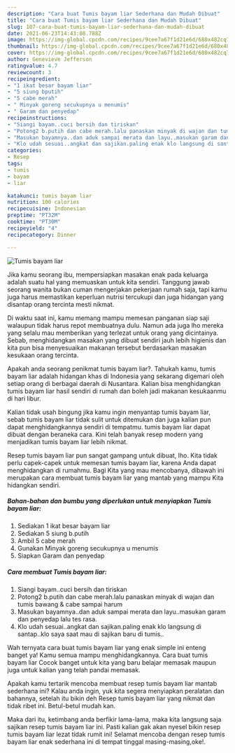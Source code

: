 ```yaml
---
description: "Cara buat Tumis bayam liar Sederhana dan Mudah Dibuat"
title: "Cara buat Tumis bayam liar Sederhana dan Mudah Dibuat"
slug: 107-cara-buat-tumis-bayam-liar-sederhana-dan-mudah-dibuat
date: 2021-06-23T14:43:08.788Z
image: https://img-global.cpcdn.com/recipes/9cee7a67f1d21e6d/680x482cq70/tumis-bayam-liar-foto-resep-utama.jpg
thumbnail: https://img-global.cpcdn.com/recipes/9cee7a67f1d21e6d/680x482cq70/tumis-bayam-liar-foto-resep-utama.jpg
cover: https://img-global.cpcdn.com/recipes/9cee7a67f1d21e6d/680x482cq70/tumis-bayam-liar-foto-resep-utama.jpg
author: Genevieve Jefferson
ratingvalue: 4.7
reviewcount: 3
recipeingredient:
- "1 ikat besar bayam liar"
- "5 siung bputih"
- "5 cabe merah"
- " Minyak goreng secukupnya u menumis"
- " Garam dan penyedap"
recipeinstructions:
- "Siangi bayam..cuci bersih dan tiriskan"
- "Potong2 b.putih dan cabe merah.lalu panaskan minyak di wajan dan tumis bawang &amp; cabe sampai harum"
- "Masukan bayamnya..dan aduk sampai merata dan layu..masukan garam dan penyedap lalu tes rasa."
- "Klo udah sesuai..angkat dan sajikan.paling enak klo langsung di santap..klo saya saat mau di sajikan baru di tumis.."
categories:
- Resep
tags:
- tumis
- bayam
- liar

katakunci: tumis bayam liar 
nutrition: 100 calories
recipecuisine: Indonesian
preptime: "PT32M"
cooktime: "PT30M"
recipeyield: "4"
recipecategory: Dinner

---
```



![Tumis bayam liar](https://img-global.cpcdn.com/recipes/9cee7a67f1d21e6d/680x482cq70/tumis-bayam-liar-foto-resep-utama.jpg)

Jika kamu seorang ibu, mempersiapkan masakan enak pada keluarga adalah suatu hal yang memuaskan untuk kita sendiri. Tanggung jawab seorang  wanita bukan cuman mengerjakan pekerjaan rumah saja, tapi kamu juga harus memastikan keperluan nutrisi tercukupi dan juga hidangan yang disantap orang tercinta mesti nikmat.

Di waktu  saat ini, kamu memang mampu memesan panganan siap saji walaupun tidak harus repot membuatnya dulu. Namun ada juga lho mereka yang selalu mau memberikan yang terlezat untuk orang yang dicintainya. Sebab, menghidangkan masakan yang dibuat sendiri jauh lebih higienis dan kita pun bisa menyesuaikan makanan tersebut berdasarkan masakan kesukaan orang tercinta. 



Apakah anda seorang penikmat tumis bayam liar?. Tahukah kamu, tumis bayam liar adalah hidangan khas di Indonesia yang sekarang digemari oleh setiap orang di berbagai daerah di Nusantara. Kalian bisa menghidangkan tumis bayam liar hasil sendiri di rumah dan boleh jadi makanan kesukaanmu di hari libur.

Kalian tidak usah bingung jika kamu ingin menyantap tumis bayam liar, sebab tumis bayam liar tidak sulit untuk ditemukan dan juga kalian pun dapat menghidangkannya sendiri di tempatmu. tumis bayam liar dapat dibuat dengan beraneka cara. Kini telah banyak resep modern yang menjadikan tumis bayam liar lebih nikmat.

Resep tumis bayam liar pun sangat gampang untuk dibuat, lho. Kita tidak perlu capek-capek untuk memesan tumis bayam liar, karena Anda dapat menghidangkan di rumahmu. Bagi Kita yang mau mencobanya, dibawah ini merupakan cara membuat tumis bayam liar yang mantab yang mampu Kita hidangkan sendiri.

<!--inarticleads1-->

##### Bahan-bahan dan bumbu yang diperlukan untuk menyiapkan Tumis bayam liar:

1. Sediakan 1 ikat besar bayam liar
1. Sediakan 5 siung b.putih
1. Ambil 5 cabe merah
1. Gunakan  Minyak goreng secukupnya u menumis
1. Siapkan  Garam dan penyedap




<!--inarticleads2-->

##### Cara membuat Tumis bayam liar:

1. Siangi bayam..cuci bersih dan tiriskan
1. Potong2 b.putih dan cabe merah.lalu panaskan minyak di wajan dan tumis bawang &amp; cabe sampai harum
1. Masukan bayamnya..dan aduk sampai merata dan layu..masukan garam dan penyedap lalu tes rasa.
1. Klo udah sesuai..angkat dan sajikan.paling enak klo langsung di santap..klo saya saat mau di sajikan baru di tumis..




Wah ternyata cara buat tumis bayam liar yang enak simple ini enteng banget ya! Kamu semua mampu menghidangkannya. Cara buat tumis bayam liar Cocok banget untuk kita yang baru belajar memasak maupun juga untuk kalian yang telah pandai memasak.

Apakah kamu tertarik mencoba membuat resep tumis bayam liar mantab sederhana ini? Kalau anda ingin, yuk kita segera menyiapkan peralatan dan bahannya, setelah itu bikin deh Resep tumis bayam liar yang nikmat dan tidak ribet ini. Betul-betul mudah kan. 

Maka dari itu, ketimbang anda berfikir lama-lama, maka kita langsung saja sajikan resep tumis bayam liar ini. Pasti kalian gak akan nyesel bikin resep tumis bayam liar lezat tidak rumit ini! Selamat mencoba dengan resep tumis bayam liar enak sederhana ini di tempat tinggal masing-masing,oke!.

